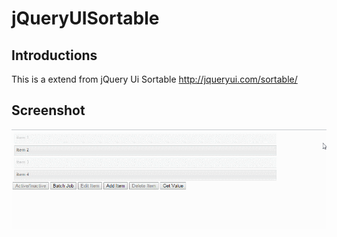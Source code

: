 # jQueryUISortable
## Introductions
This is a extend from jQuery Ui Sortable http://jqueryui.com/sortable/


## Screenshot
![Demo Image](https://github.com/Mars-Shen/jQueryUISortable/blob/master/demo.gif)

